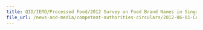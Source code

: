 ```yaml
---
title: QID/IERD/Processed Food/2012 Survey on Food Brand Names in Singapore 
file_url: /news-and-media/competent-authorities-circulars/2012-06-01-CA.pdf
---
```


